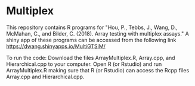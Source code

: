 # Multiplex
This repository contains R programs for "Hou, P., Tebbs, J., Wang, D., McMahan, C., and Bilder, C. (2018). Array testing with multiplex assays." A shiny app of these programs can be accessed from the following link https://dwang.shinyapps.io/MultiGTSiM/

To run the code: Download the files ArrayMultiplex.R, Array.cpp, and Hierarchical.cpp to your computer. 
Open R (or Rstudio) and run ArrayMultiplex.R 
making sure that R (or Rstudio) can access the Rcpp files Array.cpp and Hierarchical.cpp.
